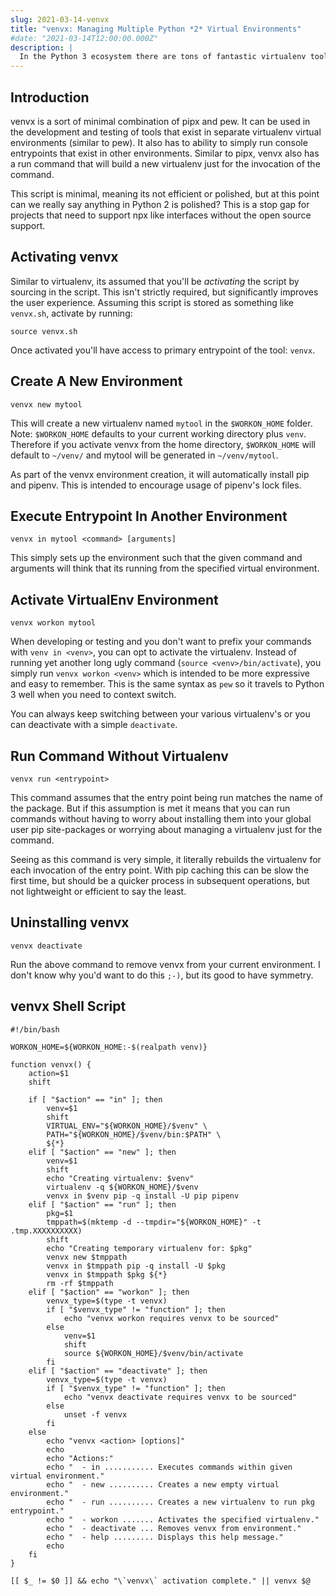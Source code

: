 ```yaml
---
slug: 2021-03-14-venvx
title: "venvx: Managing Multiple Python *2* Virtual Environments"
#date: "2021-03-14T12:00:00.000Z"
description: |
  In the Python 3 ecosystem there are tons of fantastic virtualenv tools like pipx, poetry, and pew. Sadly when you can't use PYthon 3 in a legacy piece of code you don't get the functionality from a simple pip command. I hope to change that, but for now here is a simple script. I present to you, **venvx**.
---
```


## Introduction

venvx is a sort of minimal combination of pipx and pew. It can be used in the development and testing of tools that exist in separate virtualenv virtual environments (similar to pew). It also has to ability to simply run console entrypoints that exist in other environments. Similar to pipx, venvx also has a run command that will build a new virtualenv just for the invocation of the command.

<!--truncate-->

This script is minimal, meaning its not efficient or polished, but at this point can we really say anything in Python 2 is polished? This is a stop gap for projects that need to support npx like interfaces without the open source support.

## Activating venvx

Similar to virtualenv, its assumed that you'll be *activating* the script by sourcing in the script. This isn't strictly required, but significantly improves the user experience. Assuming this script is stored as something like `venvx.sh`, activate by running:

```
source venvx.sh
```

Once activated you'll have access to primary entrypoint of the tool: `venvx`.

## Create A New Environment

```
venvx new mytool
```

This will create a new virtualenv named `mytool` in the `$WORKON_HOME` folder. Note: `$WORKON_HOME` defaults to your current working directory plus `venv`. Therefore if you activate venvx from the home directory, `$WORKON_HOME` will default to `~/venv/` and mytool will be generated in `~/venv/mytool`.

As part of the venvx environment creation, it will automatically install pip and pipenv. This is intended to encourage usage of pipenv's lock files.

## Execute Entrypoint In Another Environment

```
venvx in mytool <command> [arguments]
```

This simply sets up the environment such that the given command and arguments will think that its running from the specified virtual environment.

## Activate VirtualEnv Environment

```
venvx workon mytool
```

When developing or testing and you don't want to prefix your commands with `venv in <venv>`, you can opt to activate the virtualenv. Instead of running yet another long ugly command (`source <venv>/bin/activate`), you simply run `venvx workon <venv>` which is intended to be more expressive and easy to remember. This is the same syntax as `pew` so it travels to Python 3 well when you need to context switch.

You can always keep switching between your various virtualenv's or you can deactivate with a simple `deactivate`.

## Run Command Without Virtualenv

```
venvx run <entrypoint>
```

This command assumes that the entry point being run matches the name of the package. But if this assumption is met it means that you can run commands without having to worry about installing them into your global user pip site-packages or worrying about managing a virtualenv just for the command. 

Seeing as this command is very simple, it literally rebuilds the virtualenv for each invocation of the entry point. With pip caching this can be slow the first time, but should be a quicker process in subsequent operations, but not lightweight or efficient to say the least.

## Uninstalling venvx

```
venvx deactivate
```

Run the above command to remove venvx from your current environment. I don't know why you'd want to do this `;-)`, but its good to have symmetry.

## venvx Shell Script

```
#!/bin/bash

WORKON_HOME=${WORKON_HOME:-$(realpath venv)}

function venvx() {
    action=$1
    shift

    if [ "$action" == "in" ]; then
        venv=$1
        shift
        VIRTUAL_ENV="${WORKON_HOME}/$venv" \
        PATH="${WORKON_HOME}/$venv/bin:$PATH" \
        ${*}
    elif [ "$action" == "new" ]; then
        venv=$1
        shift
        echo "Creating virtualenv: $venv"
        virtualenv -q ${WORKON_HOME}/$venv
        venvx in $venv pip -q install -U pip pipenv
    elif [ "$action" == "run" ]; then
        pkg=$1
        tmppath=$(mktemp -d --tmpdir="${WORKON_HOME}" -t .tmp.XXXXXXXXXX)
        shift
        echo "Creating temporary virtualenv for: $pkg"
        venvx new $tmppath
        venvx in $tmppath pip -q install -U $pkg
        venvx in $tmppath $pkg ${*}
        rm -rf $tmppath
    elif [ "$action" == "workon" ]; then
        venvx_type=$(type -t venvx)
        if [ "$venvx_type" != "function" ]; then
            echo "venvx workon requires venvx to be sourced"
        else
            venv=$1
            shift
            source ${WORKON_HOME}/$venv/bin/activate
        fi
    elif [ "$action" == "deactivate" ]; then
        venvx_type=$(type -t venvx)
        if [ "$venvx_type" != "function" ]; then
            echo "venvx deactivate requires venvx to be sourced"
        else
            unset -f venvx
        fi
    else
        echo "venvx <action> [options]"
        echo
        echo "Actions:"
        echo "  - in ........... Executes commands within given virtual environment."
        echo "  - new .......... Creates a new empty virtual environment."
        echo "  - run .......... Creates a new virtualenv to run pkg entrypoint."
        echo "  - workon ....... Activates the specified virtualenv."
        echo "  - deactivate ... Removes venvx from environment."
        echo "  - help ......... Displays this help message."
        echo
    fi
}

[[ $_ != $0 ]] && echo "\`venvx\` activation complete." || venvx $@
```